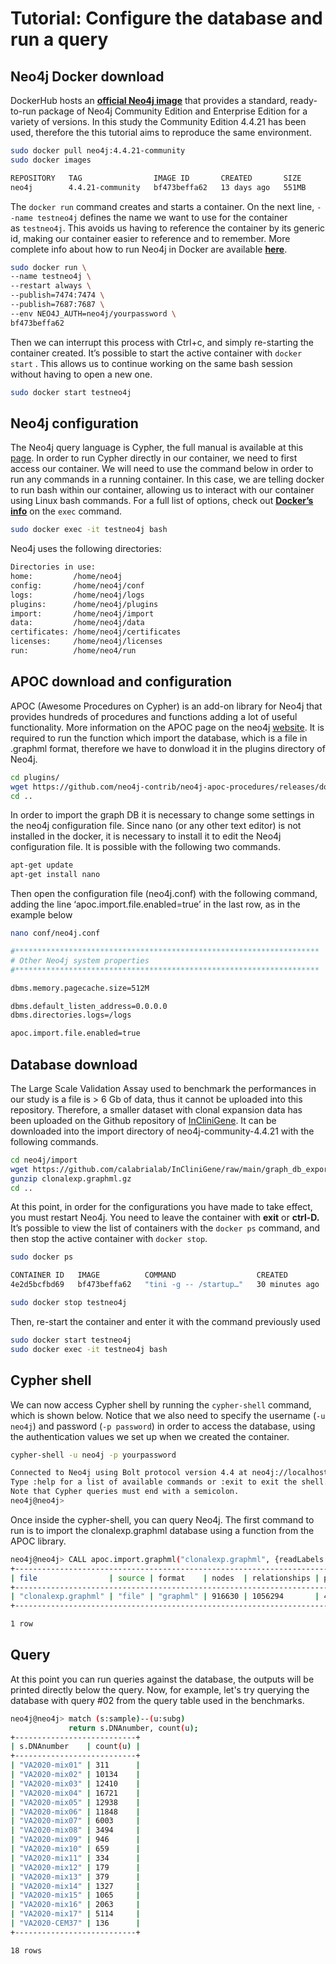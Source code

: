 # Tutorial: Configure the database and run a query

## Neo4j Docker download

DockerHub hosts an **[official Neo4j image](https://hub.docker.com/_/neo4j)** that provides a standard, ready-to-run package of Neo4j Community Edition and Enterprise Edition for a variety of versions. In this study the Community Edition 4.4.21 has been used, therefore the this tutorial aims to reproduce the same environment.

```bash
sudo docker pull neo4j:4.4.21-community
sudo docker images

REPOSITORY   TAG                IMAGE ID       CREATED       SIZE
neo4j        4.4.21-community   bf473beffa62   13 days ago   551MB
```

The `docker run` command creates and starts a container. On the next line, `--name testneo4j` defines the name we want to use for the container as `testneo4j`. This avoids us having to reference the container by its generic id, making our container easier to reference and to remember.
More complete info about how to run Neo4j in Docker are available [**here**](https://neo4j.com/developer/docker-run-neo4j/).

```bash
sudo docker run \
--name testneo4j \
--restart always \
--publish=7474:7474 \
--publish=7687:7687 \
--env NEO4J_AUTH=neo4j/yourpassword \
bf473beffa62
```

Then we can interrupt this process with Ctrl+c, and simply re-starting the container created. 
It’s possible to start the active container with `docker start` . 
This allows us to continue working on the same bash session without having to open a new one.

```bash
sudo docker start testneo4j
```

## Neo4j configuration

The Neo4j query language is Cypher, the full manual is available at this [page](https://neo4j.com/docs/cypher-manual/current/introduction/).
In order to run Cypher directly in our container, we need to first access our container. We will need to use the command below in order to run any commands in a running container. In this case, we are telling docker to run bash within our container, allowing us to interact with our container using Linux bash commands. For a full list of options, check out **[Docker’s info](https://docs.docker.com/engine/reference/commandline/exec/)** on the `exec` command.

```bash
sudo docker exec -it testneo4j bash
```

Neo4j uses the following directories:

```bash
Directories in use:
home:         /home/neo4j
config:       /home/neo4j/conf
logs:         /home/neo4j/logs
plugins:      /home/neo4j/plugins
import:       /home/neo4j/import
data:         /home/neo4j/data
certificates: /home/neo4j/certificates
licenses:     /home/neo4j/licenses
run:          /home/neo4/run
```

## APOC download and configuration

APOC (Awesome Procedures on Cypher) is an add-on library for Neo4j that provides hundreds of procedures and functions adding a lot of useful functionality. More information on the APOC page on the neo4j [website](https://neo4j.com/labs/apoc/). 
It is required to run the function which import the database, which is a file in .graphml format, therefore we have to donwload it in the plugins directory of Neo4j.

```bash
cd plugins/
wget https://github.com/neo4j-contrib/neo4j-apoc-procedures/releases/download/4.4.0.18/apoc-4.4.0.18-all.jar
cd ..
```

In order to import the graph DB it is necessary to change some settings in the neo4j configuration file. 
Since nano (or any other text editor) is not installed in the docker, it is necessary to install it to edit the Neo4j configuration file. It is possible with the following two commands.

```bash
apt-get update
apt-get install nano
```

Then open the configuration file (neo4j.conf) with the following command, adding the line ‘apoc.import.file.enabled=true’ in the last row, as in the example below

```bash
nano conf/neo4j.conf
```

```bash
#********************************************************************
# Other Neo4j system properties
#********************************************************************

dbms.memory.pagecache.size=512M

dbms.default_listen_address=0.0.0.0
dbms.directories.logs=/logs

apoc.import.file.enabled=true
```

## Database download

The Large Scale Validation Assay used to benchmark the performances in our study is a file is > 6 Gb of data, thus it cannot be uploaded into this repository. Therefore, a smaller dataset with clonal expansion data has been uploaded on the Github repository of [InCliniGene](https://github.com/calabrialab/InCliniGene/raw/main/graph_db_export/clonalexp.graphml.gz). It can be downloaded into the import directory of neo4j-community-4.4.21 with the following commands.

```bash
cd neo4j/import
wget https://github.com/calabrialab/InCliniGene/raw/main/graph_db_export/clonalexp.graphml.gz
gunzip clonalexp.graphml.gz
cd ..
```

At this point, in order for the configurations you have made to take effect, you must restart Neo4j. You need to leave the container with **exit** or **ctrl-D.**
It’s possible to view the list of containers with the `docker ps` command, and then stop the active container with `docker stop`.

```bash
sudo docker ps

CONTAINER ID   IMAGE          COMMAND                  CREATED          STATUS          PORTS                                                                                            NAMES
4e2d5bcfbd69   bf473beffa62   "tini -g -- /startup…"   30 minutes ago   Up 30 minutes   0.0.0.0:7474->7474/tcp, :::7474->7474/tcp, 7473/tcp, 0.0.0.0:7687->7687/tcp, :::7687->7687/tcp   testneo4j

sudo docker stop testneo4j
```

Then, re-start the container and enter it with the command previously used

```bash
sudo docker start testneo4j
sudo docker exec -it testneo4j bash
```

## Cypher shell

We can now access Cypher shell by running the `cypher-shell` command, which is shown below. Notice that we also need to specify the username (`-u neo4j`) and password (`-p password`) in order to access the database, using the authentication values we set up when we created the container.

```bash
cypher-shell -u neo4j -p yourpassword

Connected to Neo4j using Bolt protocol version 4.4 at neo4j://localhost:7687 as user neo4j.
Type :help for a list of available commands or :exit to exit the shell.
Note that Cypher queries must end with a semicolon.
neo4j@neo4j>
```

Once inside the cypher-shell, you can query Neo4j. The first command to run is to import the clonalexp.graphml database using a function from the APOC library.

```bash
neo4j@neo4j> CALL apoc.import.graphml("clonalexp.graphml", {readLabels: true});
+-----------------------------------------------------------------------------------------------------------------------------------+
| file                | source | format    | nodes  | relationships | properties | time  | rows | batchSize | batches | done | data |
+-----------------------------------------------------------------------------------------------------------------------------------+
| "clonalexp.graphml" | "file" | "graphml" | 916630 | 1056294       | 4811655    | 34505 | 0    | -1        | 0       | TRUE | NULL |
+-----------------------------------------------------------------------------------------------------------------------------------+

1 row
```

## Query

At this point you can run queries against the database, the outputs will be printed directly below the query.
Now, for example, let's try querying the database with query #02 from the query table used in the benchmarks.

```bash
neo4j@neo4j> match (s:sample)--(u:subg)
             return s.DNAnumber, count(u);
+---------------------------+
| s.DNAnumber    | count(u) |
+---------------------------+
| "VA2020-mix01" | 311      |
| "VA2020-mix02" | 10134    |
| "VA2020-mix03" | 12410    |
| "VA2020-mix04" | 16721    |
| "VA2020-mix05" | 12938    |
| "VA2020-mix06" | 11848    |
| "VA2020-mix07" | 6003     |
| "VA2020-mix08" | 3494     |
| "VA2020-mix09" | 946      |
| "VA2020-mix10" | 659      |
| "VA2020-mix11" | 334      |
| "VA2020-mix12" | 179      |
| "VA2020-mix13" | 379      |
| "VA2020-mix14" | 1327     |
| "VA2020-mix15" | 1065     |
| "VA2020-mix16" | 2063     |
| "VA2020-mix17" | 5114     |
| "VA2020-CEM37" | 136      |
+---------------------------+

18 rows
```
